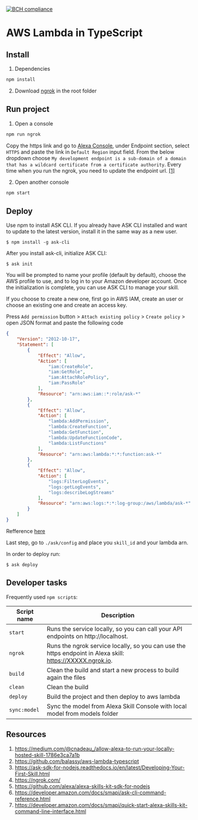 [![BCH compliance](https://bettercodehub.com/edge/badge/boobo94/alexa-skill-starter-pack-typescript?branch=master)](https://bettercodehub.com/)

# AWS Lambda in TypeScript

## Install

1. Dependencies

  ```bash
  npm install
  ```

2. Download [ngrok](https://ngrok.com/) in the root folder

## Run project

1. Open a console

  ```bash
  npm run ngrok
  ```

  Copy the https link and go to [Alexa Console](https://developer.amazon.com/alexa/console/ask/test/amzn1.ask.skill.15bebd4e-4520-4a06-8fb7-57149258f4d0/development/en_US/), under Endpoint section, select `HTTPS` and paste the link in `Default Region` input field. From the below dropdown choose `My development endpoint is a sub-domain of a domain that has a wildcard certificate from a certificate authority`.
  Every time when you run the ngrok, you need to update the endpoint url. [[1]](https://medium.com/@cnadeau_/allow-alexa-to-run-your-locally-hosted-skill-1786e3ca7a1b)

2. Open another console
  ```bash
  npm start
  ```

## Deploy

Use npm to install ASK CLI. If you already have ASK CLI installed and want to update to the latest version, install it in the same way as a new user.

`$ npm install -g ask-cli`

After you install ask-cli, initialize ASK CLI:

`$ ask init`  

You will be prompted to name your profile (default by default), choose the AWS profile to use, and to log in to your Amazon developer account. Once the initialization is complete, you can use ASK CLI to manage your skill.

If you choose to create a new one, first go in AWS IAM, create an user or choose an existing one and  create an access key.

Press `Add permission` button > `Attach existing policy` > `Create policy` > open JSON format and paste the following code

```json
{
    "Version": "2012-10-17",
    "Statement": [
        {
            "Effect": "Allow",
            "Action": [
                "iam:CreateRole",
                "iam:GetRole",
                "iam:AttachRolePolicy",
                "iam:PassRole"
            ],
            "Resource": "arn:aws:iam::*:role/ask-*"
        },
        {
            "Effect": "Allow",
            "Action": [
                "lambda:AddPermission",
                "lambda:CreateFunction",
                "lambda:GetFunction",
                "lambda:UpdateFunctionCode",
                "lambda:ListFunctions"
            ],
            "Resource": "arn:aws:lambda:*:*:function:ask-*"
        },
        {
            "Effect": "Allow",
            "Action": [
                "logs:FilterLogEvents",
                "logs:getLogEvents",
                "logs:describeLogStreams"
            ],
            "Resource": "arn:aws:logs:*:*:log-group:/aws/lambda/ask-*"
        }
    ]
}
```
Refference [here](https://developer.amazon.com/docs/smapi/set-up-credentials-for-an-amazon-web-services-account.html)

Last step, go to `./ask/config` and place you `skill_id` and your lambda arn.

In order to deploy run:

`$ ask deploy`

## Developer tasks

Frequently used `npm script`s:

| Script name   | Description                                                                                                         |
|---------------|---------------------------------------------------------------------------------------------------------------------|
| `start`       | Runs the service locally, so you can call your API endpoints on http://localhost.                                   |
| `ngrok`       | Runs the ngrok service locally, so you can use the https endpoint in Alexa skill:  https://XXXXX.ngrok.io.          |
| `build`       | Clean the build and start a new process to build again the files          |
| `clean`       | Clean the build         |
| `deploy`       | Build the project and then deploy to aws lambda         |
| `sync:model`       | Sync the model from Alexa Skill Console with local model from models folder         |




## Resources

1. https://medium.com/@cnadeau_/allow-alexa-to-run-your-locally-hosted-skill-1786e3ca7a1b
2. https://github.com/balassy/aws-lambda-typescript
3. https://ask-sdk-for-nodejs.readthedocs.io/en/latest/Developing-Your-First-Skill.html
4. https://ngrok.com/
5. https://github.com/alexa/alexa-skills-kit-sdk-for-nodejs
6. https://developer.amazon.com/docs/smapi/ask-cli-command-reference.html
7. https://developer.amazon.com/docs/smapi/quick-start-alexa-skills-kit-command-line-interface.html
